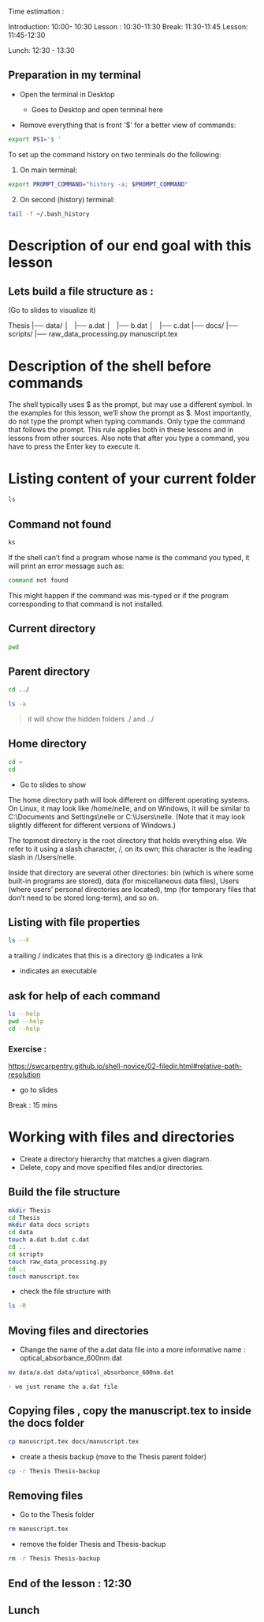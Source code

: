 
Time estimation : 

Introduction: 10:00- 10:30
Lesson : 10:30-11:30
Break: 11:30-11:45
Lesson: 11:45-12:30

Lunch: 12:30 - 13:30

## Preparation in my terminal

- Open the terminal in Desktop 
    - Goes to Desktop and open terminal here

- Remove everything that is front '$' for a better view of commands:

```bash
export PS1='$ '
```

To set up the command history on two terminals do the following:

1. On main terminal:
```bash
export PROMPT_COMMAND="history -a; $PROMPT_COMMAND"
```
2. On second (history) terminal:
```bash
tail -f ~/.bash_history
```
# Description of our end goal with this lesson 

## Lets build a file structure as :

(Go to slides to visualize it)

Thesis
|── data/
│   |── a.dat
│   |── b.dat
│   |── c.dat
|── docs/
|── scripts/
      |── raw_data_processing.py
manuscript.tex


# Description of the shell before commands
The shell typically uses $ as the prompt, but may use a different symbol. In the examples for this lesson, we’ll show the prompt as $. Most importantly, do not type the prompt when typing commands. Only type the command that follows the prompt. This rule applies both in these lessons and in lessons from other sources. Also note that after you type a command, you have to press the Enter key to execute it.

# Listing content of your current folder 

```bash
ls
```

## Command not found

```bash
ks
```
 If the shell can’t find a program whose name is the command you typed, it will print an error message such as:

 ```bash
 command not found
 ```
This might happen if the command was mis-typed or if the program corresponding to that command is not installed.

## Current directory

```bash
pwd
```

## Parent directory

```bash
cd ../
```

```bash
ls -a 
```
> it will show the hidden folders ./ and ../

## Home directory 

```bash
cd ~ 
cd 
```

- Go to slides to show 


The home directory path will look different on different operating systems. On Linux, it may look like /home/nelle, and on Windows, it will be similar to C:\Documents and Settings\nelle or C:\Users\nelle. (Note that it may look slightly different for different versions of Windows.) 

The topmost directory is the root directory that holds everything else. We refer to it using a slash character, /, on its own; this character is the leading slash in /Users/nelle.

Inside that directory are several other directories: bin (which is where some built-in programs are stored), data (for miscellaneous data files), Users (where users’ personal directories are located), tmp (for temporary files that don’t need to be stored long-term), and so on.

## Listing with file properties 

```bash
ls --F
```

a trailing / indicates that this is a directory
@ indicates a link
* indicates an executable

## ask for help of each command

```bash
ls --help
pwd --help
cd --help 
```

### Exercise : 
https://swcarpentry.github.io/shell-novice/02-filedir.html#relative-path-resolution

- go to slides 

Break : 15 mins

# Working with files and directories 

- Create a directory hierarchy that matches a given diagram.
- Delete, copy and move specified files and/or directories.


## Build the file structure

```bash
mkdir Thesis
cd Thesis
mkdir data docs scripts
cd data
touch a.dat b.dat c.dat 
cd ..
cd scripts
touch raw_data_processing.py
cd ..
touch manuscript.tex
```

- check the file structure with 

```bash
ls -R
```


## Moving files and directories

- Change the name of the a.dat data file into a more informative name : optical_absorbance_600nm.dat 

```bash
mv data/a.dat data/optical_absorbance_600nm.dat
```
    - we just rename the a.dat file 

## Copying files , copy the manuscript.tex to inside the docs folder

```bash
cp manuscript.tex docs/manuscript.tex
```
- create a thesis backup (move to the Thesis parent folder)

```bash
cp -r Thesis Thesis-backup
```

## Removing files

- Go to the Thesis folder

```bash
rm manuscript.tex
```
- remove the folder Thesis and Thesis-backup 

```bash
rm -r Thesis Thesis-backup
```

## End of the lesson : 12:30 

## Lunch 